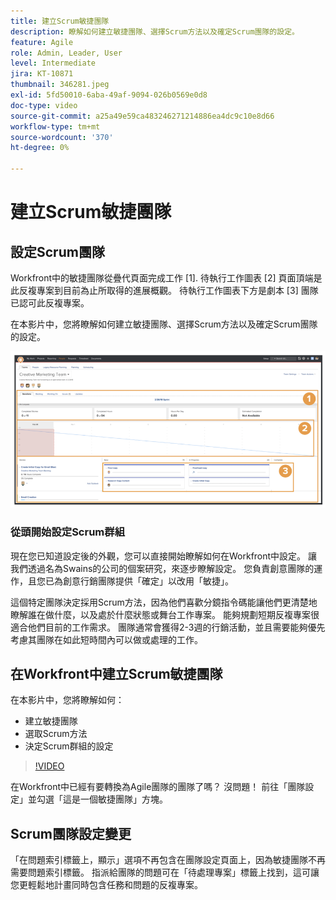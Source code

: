```yaml
---
title: 建立Scrum敏捷團隊
description: 瞭解如何建立敏捷團隊、選擇Scrum方法以及確定Scrum團隊的設定。
feature: Agile
role: Admin, Leader, User
level: Intermediate
jira: KT-10871
thumbnail: 346281.jpeg
exl-id: 5fd50010-6aba-49af-9094-026b0569e0d8
doc-type: video
source-git-commit: a25a49e59ca483246271214886ea4dc9c10e8d66
workflow-type: tm+mt
source-wordcount: '370'
ht-degree: 0%

---
```


# 建立Scrum敏捷團隊

## 設定Scrum團隊

Workfront中的敏捷團隊從疊代頁面完成工作 [1]. 待執行工作圖表 [2] 頁面頂端是此反複專案到目前為止所取得的進展概觀。 待執行工作圖表下方是劇本 [3] 團隊已認可此反複專案。

在本影片中，您將瞭解如何建立敏捷團隊、選擇Scrum方法以及確定Scrum團隊的設定。

![團隊頁面](assets/scrum-agile-team-page.png)

### 從頭開始設定Scrum群組

現在您已知道設定後的外觀，您可以直接開始瞭解如何在Workfront中設定。 讓我們透過名為Swains的公司的個案研究，來逐步瞭解設定。 您負責創意團隊的運作，且您已為創意行銷團隊提供「確定」以改用「敏捷」。


這個特定團隊決定採用Scrum方法，因為他們喜歡分鏡指令碼能讓他們更清楚地瞭解誰在做什麼，以及處於什麼狀態或舞台工作專案。 能夠規劃短期反複專案很適合他們目前的工作需求。 團隊通常會獲得2-3週的行銷活動，並且需要能夠優先考慮其團隊在如此短時間內可以做或處理的工作。

## 在Workfront中建立Scrum敏捷團隊

在本影片中，您將瞭解如何：

- 建立敏捷團隊
- 選取Scrum方法
- 決定Scrum群組的設定

>[!VIDEO](https://video.tv.adobe.com/v/346281/?quality=12&learn=on)

在Workfront中已經有要轉換為Agile團隊的團隊了嗎？ 沒問題！ 前往「團隊設定」並勾選「這是一個敏捷團隊」方塊。



## Scrum團隊設定變更

「在問題索引標籤上，顯示」選項不再包含在團隊設定頁面上，因為敏捷團隊不再需要問題索引標籤。 指派給團隊的問題可在「待處理專案」標籤上找到，這可讓您更輕鬆地計畫同時包含任務和問題的反複專案。
